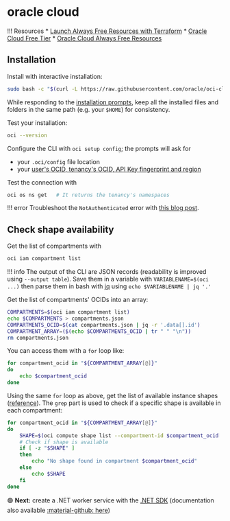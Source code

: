 # oracle cloud 

!!! Resources
    * [Launch Always Free Resources with Terraform](https://docs.oracle.com/en-us/iaas/Content/FreeTier/freetier_topic-Always_Free_Resources_Launching.htm)
    * [Oracle Cloud Free Tier](https://docs.oracle.com/en-us/iaas/Content/FreeTier/freetier.htm)
    * [Oracle Cloud Always Free Resources](https://docs.oracle.com/en-us/iaas/Content/FreeTier/freetier_topic-Always_Free_Resources.htm)

## Installation

Install with interactive installation:
```bash
sudo bash -c "$(curl -L https://raw.githubusercontent.com/oracle/oci-cli/master/scripts/install/install.sh)" 
```
While responding to the [installation prompts](https://docs.oracle.com/en-us/iaas/Content/API/SDKDocs/cliinstall.htm#InstallingCLI__PromptsInstall), keep all the installed files and folders in the same path (e.g. your `$HOME`) for consistency.

Test your installation:
```bash
oci --version
```

Configure the CLI with `oci setup config`; the prompts will ask for 

* your `.oci/config` file location
* your [user's OCID, tenancy's OCID, API Key fingerprint and region](https://docs.oracle.com/en-us/iaas/Content/API/Concepts/apisigningkey.htm#five)

Test the connection with
```bash
oci os ns get   # It returns the tenancy's namespaces
```

!!! error
    Troubleshoot the `NotAuthenticated` error with [this blog post](https://realtrigeek.com/2020/04/25/oracle-cloud-infrastructure-oci-cli-notauthenticated-error/).

## Check shape availability

Get the list of compartments with
```bash
oci iam compartment list
```

!!! info
    The output of the CLI are JSON records (readability is improved using `--output table`). Save them in a variable with `VARIABLENAME=$(oci ...)` then parse them in bash with [jq](https://stedolan.github.io/jq/) using `echo $VARIABLENAME | jq '.'`

Get the list of compartments' OCIDs into an array:

```bash
COMPARTMENTS=$(oci iam compartment list)
echo $COMPARTMENTS > compartments.json
COMPARTMENTS_OCID=$(cat compartments.json | jq -r '.data[].id')
COMPARTMENT_ARRAY=($(echo $COMPARTMENTS_OCID | tr " " "\n"))
rm compartments.json
```

You can access them with a `for` loop like:

```bash
for compartment_ocid in "${COMPARTMENT_ARRAY[@]}"
do
    echo $compartment_ocid
done
```

Using the same `for` loop as above, get the list of available instance shapes ([reference](https://docs.oracle.com/en-us/iaas/tools/oci-cli/3.4.1/oci_cli_docs/cmdref/compute/shape/list.html)). The `grep` part is used to check if a specific shape is available in each compartment:

```bash
for compartment_ocid in "${COMPARTMENT_ARRAY[@]}"
do
    SHAPE=$(oci compute shape list --compartment-id $compartment_ocid | grep "VM.Standard.A1.Flex")
    # Check if shape is available
    if [ -z "$SHAPE" ]
    then
        echo "No shape found in compartment $compartment_ocid"
    else
        echo $SHAPE
    fi
done
```

:green_circle: **Next:** create a .NET worker service with the [.NET SDK](https://docs.oracle.com/en-us/iaas/Content/API/SDKDocs/dotnetsdk.htm) (documentation also available [:material-github: here](https://github.com/oracle/oci-dotnet-sdk))